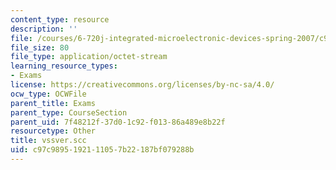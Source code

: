 ```yaml
---
content_type: resource
description: ''
file: /courses/6-720j-integrated-microelectronic-devices-spring-2007/c97c9895192111057b22187bf079288b_vssver.scc
file_size: 80
file_type: application/octet-stream
learning_resource_types:
- Exams
license: https://creativecommons.org/licenses/by-nc-sa/4.0/
ocw_type: OCWFile
parent_title: Exams
parent_type: CourseSection
parent_uid: 7f48212f-37d0-1c92-f013-86a489e8b22f
resourcetype: Other
title: vssver.scc
uid: c97c9895-1921-1105-7b22-187bf079288b
---
```

